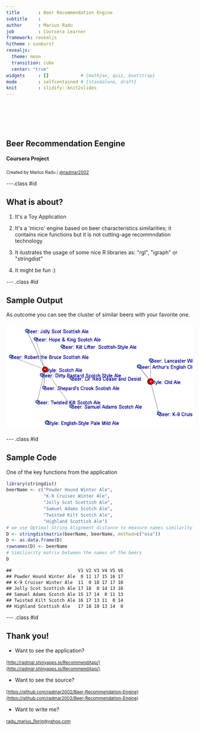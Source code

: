 ```yaml
---
title       : Beer Recommendation Engine
subtitle    : 
author      : Marius Radu
job         : Coursera Learner
framework: revealjs
hitheme : sunburst
revealjs:
  theme: moon
  transition: cube
  center: "true"
widgets     : []            # {mathjax, quiz, bootstrap}
mode        : selfcontained # {standalone, draft}
knit        : slidify::knit2slides
---
```


<br>
<br>
<br>
<br>

## Beer Recommendation Eengine
#### Coursera Project
<small> Created by Marius Radu / [@radmar2002](https://twitter.com/radmar2002) </small>

---.class #id

## What is about?

1. It's a Toy Application

2. It's a 'micro' engine based on beer characteristics similarities; it contains nice functions but it is not cutting-age recommndation technology

3. It ilustrates the usage of some nice R libraries as: "rgl", "igraph" or "stringdist"

4. It might be fun  :)


--- .class #id 

## Sample Output

As outcome you can see the cluster of similar beers with your favorite one.

![width](clusterExample.png)

--- .class #id 

## Sample Code

One of the key functions from the application




```r
library(stringdist)
beerName <- c("Powder Hound Winter Ale",
              "K-9 Cruiser Winter Ale",
              "Jolly Scot Scottish Ale",               
              "Samuel Adams Scotch Ale",
              "Twisted Kilt Scotch Ale",
              "Highland Scottish Ale")
# we use Optimal String Alignment distance to measure names similarity
D <- stringdistmatrix(beerName, beerName, method=c("osa")) 
D <- as.data.frame(D)
rownames(D) <- beerName
# Similiarity matrix between the names of the beers
D
```

```
##                         V1 V2 V3 V4 V5 V6
## Powder Hound Winter Ale  0 11 17 15 16 17
## K-9 Cruiser Winter Ale  11  0 18 17 17 18
## Jolly Scot Scottish Ale 17 18  0 14 13 10
## Samuel Adams Scotch Ale 15 17 14  0 11 13
## Twisted Kilt Scotch Ale 16 17 13 11  0 14
## Highland Scottish Ale   17 18 10 13 14  0
```

--- .class #id 


## Thank you!

- Want to see the application?

<small>[http://radmar.shinyapps.io/RecommendApp/](http://radmar.shinyapps.io/RecommendApp/)</small>

- Want to see the source?

<small>[https://github.com/radmar2002/Beer-Recommendation-Engine](https://github.com/radmar2002/Beer-Recommendation-Engine)</small>

- Want to write me?

<small>[radu_marius_florin@yahoo.com](radu_marius_florin@yahoo.com)</small>


